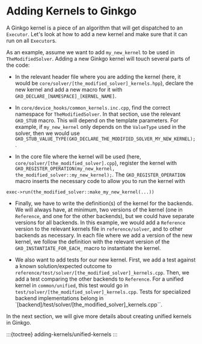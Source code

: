 # Adding Kernels to Ginkgo

A Ginkgo kernel is a piece of an algorithm that will get dispatched to an `Executor`.
Let's look at how to add a new kernel and make sure that it can run on all `Executor`s.

As an example, assume we want to add `my_new_kernel` to be used in `TheModifiedSolver`.
Adding a new Ginkgo kernel will touch several parts of the code:

- In the relevant header file where you are adding the kernel (here, it would be `core/solver/[the_modified_solver]_kernels.hpp`), 
declare the new kernel and add a new macro for it with `GKO_DECLARE_[NAMESPACE]_[KERNEL_NAME]`. 

- In `core/device_hooks/common_kernels.inc.cpp`, find the correct namespace for `TheModifiedSolver`.
In that section, use the relevant `GKO_STUB` macro. This will depend on the template parameters. For example, if 
`my_new_kernel` only depends on the `ValueType` used in the solver, then we would use
`GKO_STUB_VALUE_TYPE(GKO_DECLARE_THE_MODIFIED_SOLVER_MY_NEW_KERNEL);`.

- In the core file where the kernel will be used (here, `core/solver/[the_modified_solver].cpp`), register the kernel with 
`GKO_REGISTER_OPERATION(my_new_kernel, the_modified_solver::my_new_kernel);`. The `GKO_REGISTER_OPERATION` macro
 inserts the necessary code to allow you to run the kernel with 
```
exec->run(the_modified_solver::make_my_new_kernel(...))
```
 
- Finally, we have to write the definition(s) of the kernel for the backends. We will always have, at minimum, two 
versions of the kernel (one in `Reference`, and one for the other backends), but we could have separate versions for 
all backends. In this example, we would add a `Reference` version to the relevant kernels file in `reference/solver`,
and to other backends as necessary. In each file where we add a version of the new kernel, we follow the definition with the 
relevant version of the `GKO_INSTANTIATE_FOR_EACH_` macro to instantiate the kernel.

- We also want to add tests for our new kernel. First, we add a test against a known solution/expected outcome to
 `reference/test/solver/[the_modified_solver]_kernels.cpp`. Then, we add a test comparing the other backends to `Reference`.
For a unified kernel in `common/unified`, this test would go in `test/solver/[the_modified_solver]_kernels.cpp`.
Tests for specialized backend implementations belong in `[backend]/test/solver/[the_modified_solver]_kernels.cpp``. 

In the next section, we will give more details about creating unified kernels in Ginkgo.

:::{toctree}
adding-kernels/unified-kernels
:::
